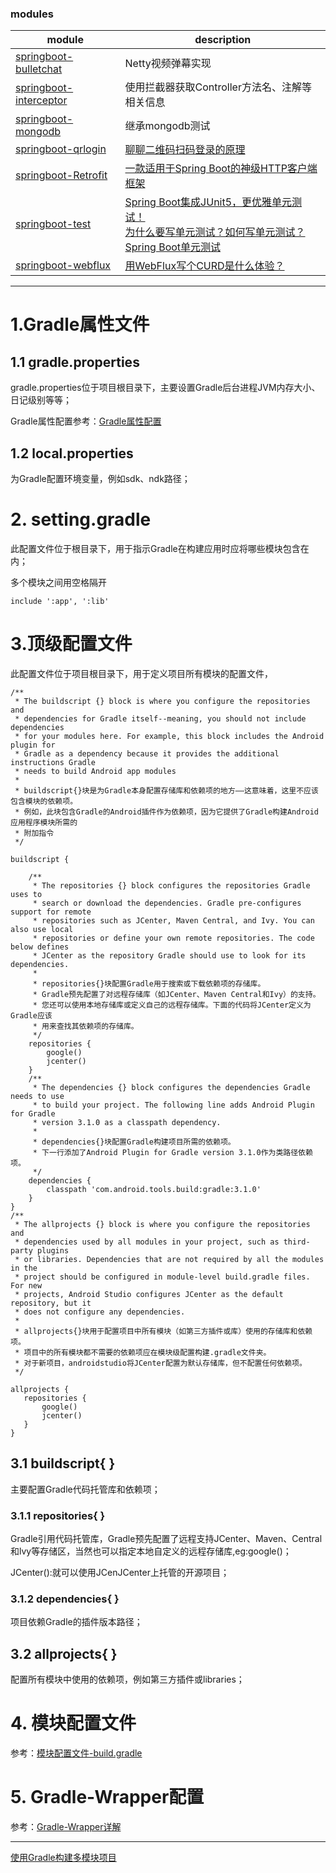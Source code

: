### modules

| module | description                                                                                                                                                                                                                                                              |
| ----------------- |--------------------------------------------------------------------------------------------------------------------------------------------------------------------------------------------------------------------------------------------------------------------------|
| [springboot-bulletchat](https://github.com/xmxe/springboot-gradle/tree/master/springboot-bulletchat) | Netty视频弹幕实现   |
| [springboot-interceptor](https://github.com/xmxe/springboot-gradle/tree/master/springboot-interceptor) | 使用拦截器获取Controller方法名、注解等相关信息 |
| [springboot-mongodb](https://github.com/xmxe/springboot-gradle/tree/master/springboot-mongodb) | 继承mongodb测试  |
| [springboot-qrlogin](https://github.com/xmxe/springboot-gradle/tree/master/springboot-qrlogin) | [聊聊二维码扫码登录的原理](https://mp.weixin.qq.com/s/d-xV8RN18wXPPwhZqUZLew)  |
| [springboot-Retrofit](https://github.com/xmxe/springboot-gradle/tree/master/springboot-Retrofit) | [一款适用于Spring Boot的神级HTTP客户端框架](https://mp.weixin.qq.com/s/kN3B1W6pNsTrxJJ0DLtbgQ)  |
| [springboot-test](https://github.com/xmxe/springboot-gradle/tree/master/springboot-test) | [Spring Boot集成JUnit5，更优雅单元测试！](https://mp.weixin.qq.com/s/cWUdtoKxlQ-20bKn09F3tw) <br /> [为什么要写单元测试？如何写单元测试？](https://mp.weixin.qq.com/s/aHQTuIQ90U7zXWuQyTaZiw)<br />[Spring Boot单元测试](https://mp.weixin.qq.com/s/_H_LjtgNU3rCAVw7YJxEEw) |
| [springboot-webflux](https://github.com/xmxe/springboot-gradle/tree/master/springboot-webflux)  | [用WebFlux写个CURD是什么体验？](https://mp.weixin.qq.com/s/Bdda3n-o4-IhZjJPg80nVg) |


---

# 1.Gradle属性文件

## 1.1 gradle.properties

gradle.properties位于项目根目录下，主要设置Gradle后台进程JVM内存大小、日记级别等等；

Gradle属性配置参考：[Gradle属性配置](https://docs.gradle.org/current/userguide/build_environment.html#sec:gradle_configuration_properties)

## 1.2 local.properties

为Gradle配置环境变量，例如sdk、ndk路径；


# 2. setting.gradle

此配置文件位于根目录下，用于指示Gradle在构建应用时应将哪些模块包含在内；

多个模块之间用空格隔开

```
include ':app', ':lib'
```

# 3.顶级配置文件

此配置文件位于项目根目录下，用于定义项目所有模块的配置文件，

```
/**
 * The buildscript {} block is where you configure the repositories and
 * dependencies for Gradle itself--meaning, you should not include dependencies
 * for your modules here. For example, this block includes the Android plugin for
 * Gradle as a dependency because it provides the additional instructions Gradle
 * needs to build Android app modules
 *
 * buildscript{}块是为Gradle本身配置存储库和依赖项的地方——这意味着，这里不应该包含模块的依赖项。
 * 例如，此块包含Gradle的Android插件作为依赖项，因为它提供了Gradle构建Android应用程序模块所需的
 * 附加指令
 */

buildscript {

    /**
     * The repositories {} block configures the repositories Gradle uses to
     * search or download the dependencies. Gradle pre-configures support for remote
     * repositories such as JCenter, Maven Central, and Ivy. You can also use local
     * repositories or define your own remote repositories. The code below defines
     * JCenter as the repository Gradle should use to look for its dependencies.
     *
     * repositories{}块配置Gradle用于搜索或下载依赖项的存储库。
     * Gradle预先配置了对远程存储库（如JCenter、Maven Central和Ivy）的支持。
     * 您还可以使用本地存储库或定义自己的远程存储库。下面的代码将JCenter定义为Gradle应该
     * 用来查找其依赖项的存储库。
     */
    repositories {
        google()
        jcenter()
    }
    /**
     * The dependencies {} block configures the dependencies Gradle needs to use
     * to build your project. The following line adds Android Plugin for Gradle
     * version 3.1.0 as a classpath dependency.
     * 
     * dependencies{}块配置Gradle构建项目所需的依赖项。
     * 下一行添加了Android Plugin for Gradle version 3.1.0作为类路径依赖项。
     */
    dependencies {
        classpath 'com.android.tools.build:gradle:3.1.0'
    }
}
/**
 * The allprojects {} block is where you configure the repositories and
 * dependencies used by all modules in your project, such as third-party plugins
 * or libraries. Dependencies that are not required by all the modules in the
 * project should be configured in module-level build.gradle files. For new
 * projects, Android Studio configures JCenter as the default repository, but it
 * does not configure any dependencies.
 * 
 * allprojects{}块用于配置项目中所有模块（如第三方插件或库）使用的存储库和依赖项。
 * 项目中的所有模块都不需要的依赖项应在模块级配置构建.gradle文件夹。
 * 对于新项目，androidstudio将JCenter配置为默认存储库，但不配置任何依赖项。
 */
 
allprojects {
   repositories {
       google()
       jcenter()
   }
}
```

## 3.1 buildscript{ }

主要配置Gradle代码托管库和依赖项；

### 3.1.1 repositories{ }

Gradle引用代码托管库，Gradle预先配置了远程支持JCenter、Maven、Central和lvy等存储区，当然也可以指定本地自定义的远程存储库,eg:google()；

JCenter():就可以使用JCenJCenter上托管的开源项目；

### 3.1.2 dependencies{ }

项目依赖Gradle的插件版本路径；

## 3.2 allprojects{ }

配置所有模块中使用的依赖项，例如第三方插件或libraries；

# 4. 模块配置文件

参考：[模块配置文件-build.gradle](https://blog.csdn.net/niuba123456/article/details/81074171)

# 5. Gradle-Wrapper配置

参考：[Gradle-Wrapper详解](https://blog.csdn.net/niuba123456/article/details/81074340)

------

[使用Gradle构建多模块项目](https://mp.weixin.qq.com/s/pKbGiAesAd9hoq70w3kzvA)